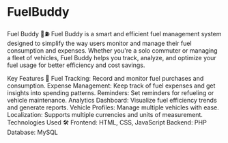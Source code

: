 # FuelBuddy
Fuel Buddy 🚗⛽️
Fuel Buddy is a smart and efficient fuel management system designed to simplify the way users monitor and manage their fuel consumption and expenses. Whether you're a solo commuter or managing a fleet of vehicles, Fuel Buddy helps you track, analyze, and optimize your fuel usage for better efficiency and cost savings.

Key Features 🌟
Fuel Tracking: Record and monitor fuel purchases and consumption.
Expense Management: Keep track of fuel expenses and get insights into spending patterns.
Reminders: Set reminders for refueling or vehicle maintenance.
Analytics Dashboard: Visualize fuel efficiency trends and generate reports.
Vehicle Profiles: Manage multiple vehicles with ease.
Localization: Supports multiple currencies and units of measurement.
Technologies Used 🛠️
Frontend: HTML, CSS, JavaScript
Backend: PHP
Database: MySQL
  
